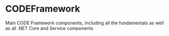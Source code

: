 # CODEFramework

Main CODE Framework components, including all the fundamentals as well as all .NET Core and Service components
